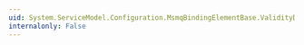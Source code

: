 ```yaml
---
uid: System.ServiceModel.Configuration.MsmqBindingElementBase.ValidityDuration
internalonly: False
---
```

